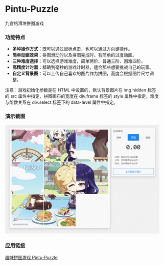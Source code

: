 # Pintu-Puzzle
九宫格滑块拼图游戏

### 功能特点

- **多种操作方式**：既可以通过鼠标点击，也可以通过方向键操作。
- **简单动画效果**：拼图滑动时以及拼图完成时，有简单的过度动画。
- **三种难度选择**：可以选择游戏难度，简单两阶、普通三阶、困难四阶。
- **高精度计时器**：精确到毫秒的游戏计时器，适合那些想要挑战自己的玩家。
- **自定义背景图**：可以上传自己喜欢的图片作为拼图，高度会根据图片尺寸调整。

注意：游戏初始化参数是在 HTML 中设置的，默认背景图片在 img.hidden 标签的 src 属性中指定，拼图画布的宽度在 div.frame 标签的 style 属性中指定，难度与阶数关系在 div.select 标签下的 data-level 属性中指定。

### 演示截图

![screenshot](https://raw.githubusercontent.com/scriptgeeker/Pintu-Puzzle/main/screenshot.gif)

### 应用链接

[趣味拼图游戏 Pintu-Puzzle](https://scriptgeeker.github.io/html-page/puzzle/index.html)